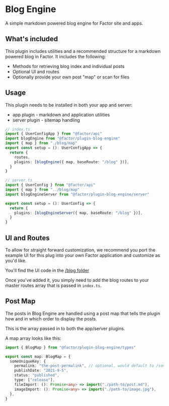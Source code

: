# Blog Engine

A simple markdown powered blog engine for Factor site and apps.

## What's included

This plugin includes utilities and a recommended structure for a markdown powered blog in Factor. It includes the following:

- Methods for retrieving blog index and individual posts
- Optional UI and routes
- Optionally provide your own post "map" or scan for files

## Usage

This plugin needs to be installed in both your app and server:

- app plugin - markdown and application utilities
- server plugin - sitemap handling

```ts
// index.ts
import { UserConfigApp } from "@factor/api"
import blogEngine from "@factor/plugin-blog-engine"
import { map } from "./blog/map"
export const setup = (): UserConfigApp => {
  return {
    routes,
    plugins: [blogEngine({ map, baseRoute: "/blog" })],
  }
}
```

```ts
// server.ts
import { UserConfig } from "@factor/api"
import { map } from "../blog/map"
import blogEngineServer from "@factor/plugin-blog-engine/server"

export const setup = (): UserConfig => {
  return {
    plugins: [blogEngineServer({ map, baseRoute: "/blog" })],
  }
}
```

## UI and Routes

To allow for straight forward customization, we recommend you port the example UI for this plug into your own Factor application and customize as you'd like.

You'll find the UI code in the [/blog folder](./blog)

Once you've added it, you simply need to add the blog routes to your master routes array that is passed in `index.ts`.

## Post Map

The posts in Blog Engine are handled using a post map that tells the plugin how and in which order to display the posts.

This is the array passed in to both the app/server plugins.

A map array looks like this:

```ts
import { BlogMap } from "@factor/plugin-blog-engine/types"

export const map: BlogMap = {
  someUniqueKey: {
    permalink: "the-post-permalink", // optional, would default to /some-unique-key
    publishDate: "2021-9-5",
    status: "published",
    type: ["release"],
    fileImport: (): Promise<any> => import("./path-to/post.md"),
    imageImport: (): Promise<any> => import("./path-to/image.jpg"),
  },
}
```
